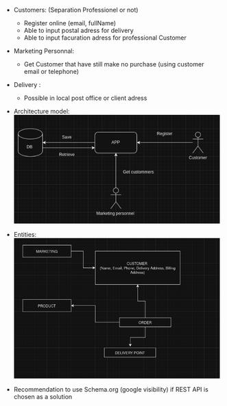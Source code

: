 * Customers: (Separation Professionel or not)
   - Register online (email, fullName)
   - Able to input postal adress for delivery
   - Able to input facuration adress for professional Customer

* Marketing Personnal:
   - Get Customer that have still make no purchase (using customer email or telephone)

* Delivery :
   - Possible in local post office or client adress

* Architecture model:  
![archi](./archi.png)

* Entities:
![Entities](./entities.png)

* Recommendation to use Schema.org (google visibility) if REST API is chosen as a solution
    
